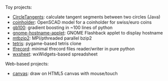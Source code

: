 Toy projects:

* [CircleTangents](https://github.com/ivankra/toy/tree/master/CircleTangents): calculate tangent segments between two circles (Java)
* [coinholder](https://github.com/ivankra/toy/tree/master/coinholder/): OpenSCAD model for a coinholder for swiss/euro coins
* [gb100](https://github.com/ivankra/toy/tree/master/gb100/): gradient boosting in ~100 lines of python
* [gnome-hostname-applet](https://github.com/ivankra/toy/tree/master/gnome-hostname-applet/): GNOME Flashback applet to display hostname
* [mtbzip2](https://github.com/ivankra/toy/tree/master/mtbzip2/): MPI/pthreaded parallel bzip2
* [tetris](https://github.com/ivankra/toy/tree/master/tetris/): pygame-based tetris clone
* [tfrecord](https://github.com/ivankra/toy/tree/master/tfrecord/): minimal tfrecord files reader/writer in pure python
* [wxsheet](https://github.com/ivankra/toy/tree/master/wxsheet/): wxWidgets-based spreadsheet

Web-based projects:

* [canvas](https://ivankra.github.io/toy/canvas/): draw on HTML5 canvas with mouse/touch
